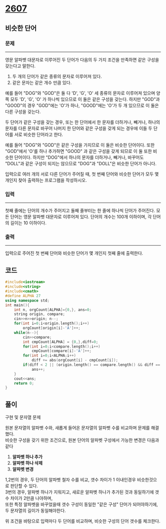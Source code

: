 # [2607](https://www.acmicpc.net/problem/2607)

## 비슷한 단어

### 문제

---

영문 알파벳 대문자로 이루어진 두 단어가 다음의 두 가지 조건을 만족하면 같은 구성을 갖는다고 말한다.

1. 두 개의 단어가 같은 종류의 문자로 이루어져 있다.
2. 같은 문자는 같은 개수 만큼 있다.

예를 들어 "DOG"와 "GOD"은 둘 다 'D', 'G', 'O' 세 종류의 문자로 이루어져 있으며 양쪽 모두 'D', 'G', 'O' 가 하나씩 있으므로 이 둘은 같은 구성을 갖는다. 하지만 "GOD"과 "GOOD"의 경우 "GOD"에는 'O'가 하나, "GOOD"에는 'O'가 두 개 있으므로 이 둘은 다른 구성을 갖는다.

두 단어가 같은 구성을 갖는 경우, 또는 한 단어에서 한 문자를 더하거나, 빼거나, 하나의 문자를 다른 문자로 바꾸어 나머지 한 단어와 같은 구성을 갖게 되는 경우에 이들 두 단어를 서로 비슷한 단어라고 한다.

예를 들어 "DOG"와 "GOD"은 같은 구성을 가지므로 이 둘은 비슷한 단어이다. 또한 "GOD"에서 'O'를 하나 추가하면 "GOOD" 과 같은 구성을 갖게 되므로 이 둘 또한 비슷한 단어이다. 하지만 "DOG"에서 하나의 문자를 더하거나, 빼거나, 바꾸어도 "DOLL"과 같은 구성이 되지는 않으므로 "DOG"과 "DOLL"은 비슷한 단어가 아니다.

입력으로 여러 개의 서로 다른 단어가 주어질 때, 첫 번째 단어와 비슷한 단어가 모두 몇 개인지 찾아 출력하는 프로그램을 작성하시오.

### 입력

---

첫째 줄에는 단어의 개수가 주어지고 둘째 줄부터는 한 줄에 하나씩 단어가 주어진다. 모든 단어는 영문 알파벳 대문자로 이루어져 있다. 단어의 개수는 100개 이하이며, 각 단어의 길이는 10 이하이다.

### 출력

---

입력으로 주어진 첫 번째 단어와 비슷한 단어가 몇 개인지 첫째 줄에 출력한다.

## 코드

```c++
#include<iostream>
#include<string>
#include<cmath>
#define ALPHA 27
using namespace std;
int main(){
    int n, orgCount[ALPHA]={0,}, ans=0;
    string origin, compare;
    cin>>n>>origin; n--;
    for(int i=0;i<origin.length();i++)
        orgCount[origin[i]-'A']++;
    while(n--){
        cin>>compare;
        int cmpCount[ALPHA] = {0,},diff=0;
        for(int i=0;i<compare.length();i++)
            cmpCount[compare[i]-'A']++;
        for(int i=0;i<ALPHA;i++)
            diff += abs(orgCount[i] - cmpCount[i]);
        if(diff < 2 || (origin.length() == compare.length() && diff == 2))
            ans++;
    }
    cout<<ans;
    return 0;
}
```

## 풀이

구현 및 문자열 문제

원본 문자열의 알파벳 수와, 새롭게 들어온 문자열의 알파벳 수를 비교하며 문제를 해결했다.  
비슷한 구성을 갖기 위한 조건으로, 원본 단어의 알파벳 구성에서 가능한 변경은 다음과 같다

1. __알파벳 하나 추가__
2. __알파벳 하나 삭제__
3. __알파벳 변경__

1,2번의 경우, 두 단어의 알파벳 철자 수를 비교, 갯수 차이가 1 이내인경우 비슷한것으로 판단할 수 있다.  
3번의 경우, 알파벳 하나가 지워지고, 새로운 알파벳 하나가 추가된 것과 동일하기에 갯수 차이가 2만큼 나야하며,  
또한 특정 알파벳을 바꾸었을때 갯수 구성이 동일한 "같은 구성" 단어가 되어야하기에, 두 문자열의 길이가 동일해야한다.  

위 조건을 바탕으로 입력마다 두 단어를 비교하며, 비슷한 구성의 단어 갯수를 체크한다.  
